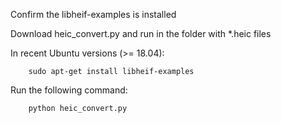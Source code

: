 
Confirm the libheif-examples is installed

Download heic_convert.py and run in the folder with *.heic files


In recent Ubuntu versions (>= 18.04):

        sudo apt-get install libheif-examples

Run the following command:

        python heic_convert.py